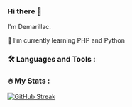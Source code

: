 ### Hi there 👋

I'm Demarillac.

🌱 I’m currently learning PHP and Python

### :hammer_and_wrench: Languages and Tools :

### :fire: My Stats :

[![GitHub Streak](http://github-readme-streak-stats.herokuapp.com?user=demarillacizere&theme=dark&background=000000)](https://git.io/streak-stats)
<!--
**demarillacizere/demarillacizere** is a ✨ _special_ ✨ repository because its `README.md` (this file) appears on your GitHub profile.

Here are some ideas to get you started:

- 🔭 I’m currently working on ...
- 🌱 I’m currently learning PHP and Python
- 👯 I’m looking to collaborate on ...
- 🤔 I’m looking for help with ...
- 💬 Ask me about ...
- 📫 How to reach me: ...
- 😄 Pronouns: ...
- ⚡ Fun fact: ...
-->
